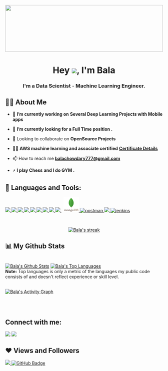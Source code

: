 <a href="#"><img width="100%" src="https://www.cloudyml.com/wp-content/uploads/2021/06/70332https___specials-images.forbesimg.com_dam_imageserve_966248982_960x0.jpg" height="150px"/></a>

<h1 align="center">Hey <img src="https://raw.githubusercontent.com/MartinHeinz/MartinHeinz/master/wave.gif" width="30px">, I'm Bala</h1>
<h3 align="center"> I'm a Data Scientist - Machine Learning Engineer.</h3>


## 🙋‍♂️ About Me

- 🔭 **I’m currently working on** **Several Deep Learning Projects with Mobile apps**

- 🌱 **I’m currently looking for a Full Time position .**

- 👯 Looking to collaborate on **OpenSource Projects**

- 👨‍💻 **AWS machine learning and associate certified** **[Certificate Details](https://www.credly.com/users/bala-veeraiah-yarabikki/badges)**

- 📫 How to reach me **balachowdary777@gmail.com**

- ⚡ **I play Chess** **and I do GYM .**

## 🚀 Languages and Tools:

<p align="left"> 
    <a href="https://www.python.org" target="_blank"> <img src="https://img.icons8.com/color/48/000000/python--v1.png"/> </a>
    <a href="https://www.tensorflow.org/" target="_blank"> <img src="https://img.icons8.com/color/48/000000/tensorflow.png"/> </a>
    <a href="https://www.docker.com/" target="_blank"> <img src="https://img.icons8.com/fluency/48/000000/docker.png"/> </a> 
    <a href="https://aws.amazon.com/" target="_blank"> <img src="https://img.icons8.com/color/48/000000/amazon-web-services.png"/> </a> 
    <a href="https://azure.microsoft.com/" target="_blank"> <img src="https://img.icons8.com/fluency/48/000000/azure-1.png"/> </a> 
    <a href="https://kubernetes.io//" target="_blank"> <img src="https://img.icons8.com/color/48/000000/kubernetes.png"/> </a> 
    <a href="https://en.wikipedia.org/wiki/Machine_learning" target="_blank"> <img src="https://img.icons8.com/external-becris-lineal-color-becris/64/000000/external-machine-learning-data-science-becris-lineal-color-becris.png"/> </a> 
    <a href="https://linuxize.com/" target="_blank"> <img src="https://img.icons8.com/color/48/000000/linux--v2.png"/> </a> 
    <a/> </a> 
    <a style="padding-right:8px;" href="https://www.mysql.com/" target="_blank"> <img src="https://img.icons8.com/fluent/50/000000/mysql-logo.png"/> </a>
    <a href="https://www.mongodb.com/" target="_blank"> <img src="https://raw.githubusercontent.com/devicons/devicon/master/icons/mongodb/mongodb-original-wordmark.svg" alt="mongodb" width="48" height="48"/> </a> 
   <a href="https://postman.com" target="_blank"> <img src="https://www.vectorlogo.zone/logos/getpostman/getpostman-icon.svg" alt="postman" width="45" height="45"/> </a>   
    <a href="https://git-scm.com/" target="_blank"> <img src="https://img.icons8.com/color/48/000000/git.png"/> </a> 
    <a href="https://www.jenkins.io" target="_blank"> <img src="https://www.vectorlogo.zone/logos/jenkins/jenkins-icon.svg" alt="jenkins" width="48" height="48"/> </a> 
    

</p>

<!-- [![React Badge](https://img.shields.io/badge/-React-61DBFB?style=for-the-badge&labelColor=black&logo=react&logoColor=61DBFB)](#)  [![Javascript Badge](https://img.shields.io/badge/-Javascript-F0DB4F?style=for-the-badge&labelColor=black&logo=javascript&logoColor=F0DB4F)](#) [![Typescript Badge](https://img.shields.io/badge/-Typescript-007acc?style=for-the-badge&labelColor=black&logo=typescript&logoColor=007acc)](#) [![Nodejs Badge](https://img.shields.io/badge/-Nodejs-3C873A?style=for-the-badge&labelColor=black&logo=node.js&logoColor=3C873A)](#) [![GraphQL Badge](https://img.shields.io/badge/-GraphQl-e535ab?style=for-the-badge&labelColor=black&logo=node.js&logoColor=e535ab)](#) -->
<br/>

<p align="center">
    <a href="https://github.com/Bala-Yarabikki/Bala-Yarabikki.git/github-readme-streak-stats">
        <img title="🔥 Get streak stats for your profile at git.io/streak-stats" alt="Bala's streak" src="https://github-readme-streak-stats.herokuapp.com/?user=Bala-Yarabikki&theme=black-ice&hide_border=true&stroke=0000&background=060A0CD0"/>
    </a>
</p>

## 📊 My Github Stats

  <br/>
    <a href="https://github.com/Bala-Yarabikki/Bala-Yarabikki.git/github-readme-stats"><img alt="Bala's Github Stats" src="https://github-readme-stats.vercel.app/api?username=Bala-Yarabikki&show_icons=true&count_private=true&theme=react&hide_border=true&bg_color=0D1117" /></a>
  <a href="https://github.com/Bala-Yarabikki/Bala-Yarabikki.git/github-readme-stats"><img alt="Bala's Top Languages" src="https://github-readme-stats.vercel.app/api/top-langs/?username=Bala-Yarabikki&langs_count=8&count_private=true&layout=compact&theme=react&hide_border=true&bg_color=0D1117" /></a>
  <br/>
  <b>Note:</b> Top languages is only a metric of the languages my public code consists of and doesn't reflect experience or skill level.


<br/>
<br/>

<a href="https://github.com/Bala-Yarabikki/Bala-Yarabikki.git/github-readme-activity-graph"><img alt="Bala's Activity Graph" src="https://activity-graph.herokuapp.com/graph?username=Bala-Yarabikki&bg_color=0D1117&color=5BCDEC&line=5BCDEC&point=FFFFFF&hide_border=true" /></a>

<br/>
<br/>

## Connect with me:
<p align="left">

<a href = "https://www.linkedin.com/in/yarabikki-bala/"><img src="https://img.icons8.com/fluent/48/000000/linkedin.png"/></a>
<a href = "https://www.hackerrank.com/balachowdary777"><img src="https://img.icons8.com/windows/32/000000/hackerrank.png"/></a>

</p>

## ❤ Views and Followers
<a href="https://github.com/Meghna-DAS/github-profile-views-counter">
    <img src="https://komarev.com/ghpvc/?username=Bala-Yarabikki">
</a>
<a href="https://github.com/Bala-Yarabikki/Bala-Yarabikki.git?tab=followers"><img src="https://img.shields.io/github/followers/Bala-Yarabikki?label=Followers&style=social" alt="GitHub Badge"></a>
